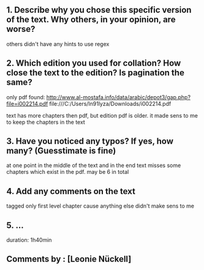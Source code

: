 ## 1. Describe why you chose this specific version of the text. Why others, in your opinion, are worse?

others didn't have any hints to use regex

## 2. Which edition you used for collation? How close the text to the edition? Is pagination the same?

only pdf found:
http://www.al-mostafa.info/data/arabic/depot3/gap.php?file=i002214.pdf
file:///C:/Users/ln91lyza/Downloads/i002214.pdf

text has more chapters then pdf, but edition pdf is older. it made sens to me to keep the chapters in the text

## 3. Have you noticed any typos? If yes, how many? (Guesstimate is fine)

at one point in the middle of the text and in the end text misses some chapters which exist in the pdf. may be 6 in total

## 4. Add any comments on the text

tagged only first level chapter cause anything else didn't make sens to me

## 5. ...
duration: 1h40min

## Comments by : [Leonie Nückell]
